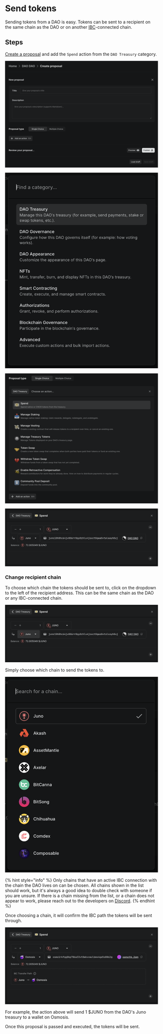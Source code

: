 # Send tokens

Sending tokens from a DAO is easy. Tokens can be sent to a recipient on the same chain as the DAO or on another [IBC](../../introduction/whats-a-blockchain.md#how-do-you-send-tokens-between-blockchains)-connected chain.

## Steps

[Create a proposal](../../dao-governance/proposals/how-to-create-a-proposal.md) and add the `Spend` action from the `DAO Treasury` category.

![Create proposal form](../../.gitbook/assets/single-choice-proposal.png)

![DAO Treasury category in Add an action modal](../../.gitbook/assets/add-action-modal-dao-treasury-category.png)

![Spend action in DAO Treasury category](../../.gitbook/assets/spend-action-dao-treasury-category.png)

![Spend action](../../.gitbook/assets/spend-action.png)

### Change recipient chain

To choose which chain the tokens should be sent to, click on the dropdown to the left of the recipient address. This can be the same chain as the DAO or any IBC-connected chain.

![Spend action recipient chain](../../.gitbook/assets/spend-action-recipient-chain.png)

Simply choose which chain to send the tokens to.

![Chain picker](../../.gitbook/assets/chain-picker.png)

{% hint style="info" %}
Only chains that have an active IBC connection with the chain the DAO lives on can be chosen. All chains shown in the list should work, but it's always a good idea to double check with someone if you are unsure. If there is a chain missing from the list, or a chain does not appear to work, please reach out to the developers on [Discord](https://discord.daodao.zone).
{% endhint %}

Once choosing a chain, it will confirm the IBC path the tokens will be sent through.

![Spend action with IBC path](../../.gitbook/assets/spend-action-ibc.png)

For example, the action above will send 1 $JUNO from the DAO's Juno treasury to a wallet on Osmosis.

Once this proposal is passed and executed, the tokens will be sent.

